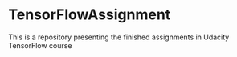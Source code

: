 # TensorFlowAssignment
This is a repository presenting the finished assignments in Udacity TensorFlow course 
